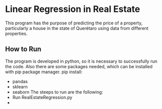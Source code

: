# Linear Regression in Real Estate

This program has the purpose of predicting the price of a property, particularly a house in the state of Querétaro using data from different properties.

## How to Run

The program is developed in python, so it is necessary to successfully run the code. Also there are some packages needed, which can be installed with pip package manager.
pip install: 
- pandas
- sklearn
- seaborn
The steeps to run are the following:
- Run RealEstateRegression.py
- 
